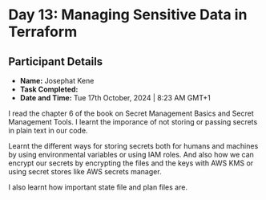 # Day 13: Managing Sensitive Data in Terraform

## Participant Details

- **Name:** Josephat Kene
- **Task Completed:** 
- **Date and Time:** Tue 17th October, 2024 | 8:23 AM GMT+1

I read the chapter 6 of the book on Secret Management Basics and Secret Management Tools. I learnt the imporance of not storing or passing secrets in plain text in our code. 

Learnt the different ways for storing secrets both for humans and machines by using environmental variables or using IAM roles. And also how we can encrypt our secrets by encrypting the files and the keys with AWS KMS or using secret stores like AWS secrets manager. 

I also learnt how important state file and plan files are. 